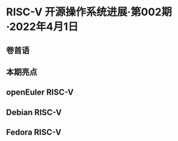 # RISC-V 开源操作系统进展·第002期·2022年4月1日

## 卷首语

## 本期亮点

## openEuler RISC-V

## Debian RISC-V

## Fedora RISC-V

